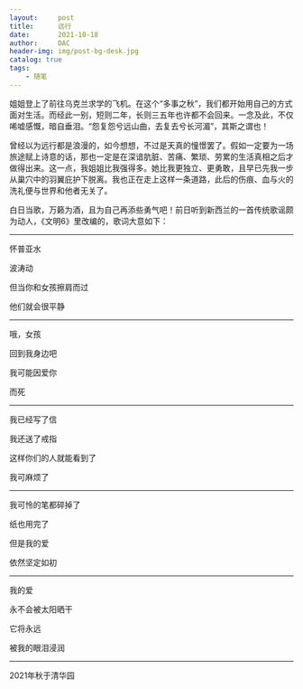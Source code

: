 ```yaml
---
layout:     post
title:      远行
date:       2021-10-18
author:     DAC
header-img: img/post-bg-desk.jpg
catalog: true
tags:
    - 随笔
---
```


姐姐登上了前往乌克兰求学的飞机。在这个“多事之秋”，我们都开始用自己的方式面对生活。而经此一别，短则二年，长则三五年也许都不会回来。一念及此，不仅唏嘘感慨，暗自垂泪。“怨复怨兮远山曲，去复去兮长河湄”，其斯之谓也！

曾经以为远行都是浪漫的，如今想想，不过是天真的憧憬罢了。假如一定要为一场旅途赋上诗意的话，那也一定是在深谙肮脏、苦痛、繁琐、劳累的生活真相之后才做得出来。这一点，我姐姐比我强得多。她比我更独立、更勇敢，且早已先我一步从巢穴中的羽翼庇护下脱离。我也正在走上这样一条道路，此后的伤痕、血与火的洗礼便与世界和他者无关了。

白日当歌，万籁为酒，且为自己再添些勇气吧！前日听到新西兰的一首传统歌谣颇为动人，《文明6》里改编的，歌词大意如下：

---

怀普亚水

波涛动

但当你和女孩擦肩而过

他们就会很平静

---

哦，女孩

回到我身边吧

我可能因爱你

而死

---

我已经写了信

我还送了戒指

这样你们的人就能看到了

我可麻烦了

---

我可怜的笔都碎掉了

纸也用完了

但是我的爱

依然坚定如初

---

我的爱

永不会被太阳晒干

它将永远

被我的眼泪浸润

---

2021年秋于清华园